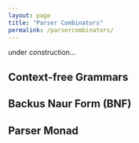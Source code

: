 ```yaml
---
layout: page
title: "Parser Combinators"
permalink: /parsercombinators/
---
```

under construction...

## Context-free Grammars

## Backus Naur Form (BNF)

## Parser Monad